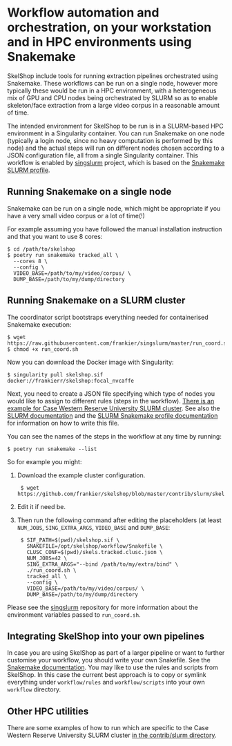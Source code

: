# Workflow automation and orchestration, on your workstation and in HPC environments using Snakemake

SkelShop include tools for running extraction pipelines orchestrated using
Snakemake. These workflows can be run on a single node, however more typically
these would be run in a HPC environment, with a heterogeneous mix of GPU and
CPU nodes being orchestrated by SLURM so as to enable skeleton/face extraction
from a large video corpus in a reasonable amount of time.

The intended environment for SkelShop to be run is in a SLURM-based HPC
environment in a Singularity container. You can run Snakemake on one node
(typically a login node, since no heavy computation is performed by this node)
and the actual steps will run on different nodes chosen according to a JSON
configuration file, all from a single Singularity container. This workflow is
enabled by [singslurm](https://github.com/frankier/singslurm) project, which is
based on the [Snakemake SLURM
profile](https://github.com/Snakemake-Profiles/slurm).

## Running Snakemake on a single node

Snakemake can be run on a single node, which might be appropriate if you have
a very small video corpus or a lot of time(!)

For example assuming you have followed the manual installation instruction and
that you want to use 8 cores:

    $ cd /path/to/skelshop
    $ poetry run snakemake tracked_all \
      --cores 8 \
      --config \
      VIDEO_BASE=/path/to/my/video/corpus/ \
      DUMP_BASE=/path/to/my/dump/directory

## Running Snakemake on a SLURM cluster

The coordinator script bootstraps everything needed for containerised Snakemake
execution:

    $ wget https://raw.githubusercontent.com/frankier/singslurm/master/run_coord.sh
    $ chmod +x run_coord.sh

Now you can download the Docker image with Singularity:

    $ singularity pull skelshop.sif docker://frankierr/skelshop:focal_nvcaffe

Next, you need to create a JSON file specifying which type of nodes you would
like to assign to different rules (steps in the workflow). [There is an example
for Case Western Reserve University SLURM
cluster](https://github.com/frankier/skelshop/blob/master/contrib/slurm/skels.tracked.clusc.json).
See also the [SLURM
documentation](https://slurm.schedmd.com/documentation.html) and the [SLURM
Snakemake profile documentation](https://github.com/Snakemake-Profiles/slurm)
for information on how to write this file.

You can see the names of the steps in the workflow at any time by running:

    $ poetry run snakemake --list

So for example you might:

1. Download the example cluster configuration.

        $ wget https://github.com/frankier/skelshop/blob/master/contrib/slurm/skels.tracked.clusc.json

2. Edit it if need be.

3. Then run the following command after editing the placeholders (at least
   `NUM_JOBS`, `SING_EXTRA_ARGS`, `VIDEO_BASE` and `DUMP_BASE`:


        $ SIF_PATH=$(pwd)/skelshop.sif \
          SNAKEFILE=/opt/skelshop/workflow/Snakefile \
          CLUSC_CONF=$(pwd)/skels.tracked.clusc.json \
          NUM_JOBS=42 \
          SING_EXTRA_ARGS="--bind /path/to/my/extra/bind" \
          ./run_coord.sh \
          tracked_all \
          --config \
          VIDEO_BASE=/path/to/my/video/corpus/ \
          DUMP_BASE=/path/to/my/dump/directory


Please see the [singslurm](https://github.com/frankier/singslurm) repository
for more information about the environment variables passed to `run_coord.sh`.

## Integrating SkelShop into your own pipelines

In case you are using SkelShop as part of a larger pipeline or want to further
customise your workflow, you should write your own Snakefile. See the
[Snakemake documentation](https://snakemake.readthedocs.io). You may like to
use the rules and scripts from SkelShop. In this case the current best approach
is to copy or symlink everything under `workflow/rules` and `workflow/scripts`
into your own `workflow` directory.

## Other HPC utilities

There are some examples of how to run which are specific to the Case Western
Reserve University SLURM cluster [in the contrib/slurm
directory](https://github.com/frankier/skelshop/tree/master/contrib/slurm).
